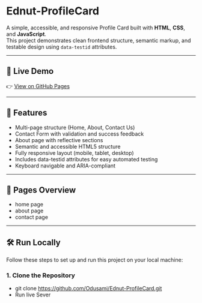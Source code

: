 # Ednut-ProfileCard

A simple, accessible, and responsive Profile Card built with **HTML**, **CSS**, and **JavaScript**.  
This project demonstrates clean frontend structure, semantic markup, and testable design using `data-testid` attributes.

---

## 🚀 Live Demo

👉 [View on GitHub Pages](https://odusami.github.io/Ednut-ProfileCard/index.html)

---

## 🧠 Features

- Multi-page structure (Home, About, Contact Us)
- Contact Form with validation and success feedback
- About page with reflective sections
- Semantic and accessible HTML5 structure
- Fully responsive layout (mobile, tablet, desktop)
- Includes data-testid attributes for easy automated testing
- Keyboard navigable and ARIA-compliant

---

## 🧩 Pages Overview

- home page
- about page
- contact page

---

## 🛠️ Run Locally

Follow these steps to set up and run this project on your local machine:

### 1. Clone the Repository

- git clone https://github.com/Odusami/Ednut-ProfileCard.git
- Run live Sever
